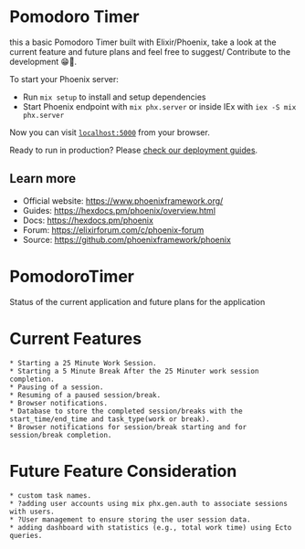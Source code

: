 # Pomodoro Timer

this a basic Pomodoro Timer built with Elixir/Phoenix, take a look at the current feature and future plans and feel free to suggest/ Contribute to the development 😁🥲.

To start your Phoenix server:

  * Run `mix setup` to install and setup dependencies
  * Start Phoenix endpoint with `mix phx.server` or inside IEx with `iex -S mix phx.server`

Now you can visit [`localhost:5000`](http://localhost:5000) from your browser.

Ready to run in production? Please [check our deployment guides](https://hexdocs.pm/phoenix/deployment.html).

## Learn more

  * Official website: https://www.phoenixframework.org/
  * Guides: https://hexdocs.pm/phoenix/overview.html
  * Docs: https://hexdocs.pm/phoenix
  * Forum: https://elixirforum.com/c/phoenix-forum
  * Source: https://github.com/phoenixframework/phoenix

# PomodoroTimer
Status of the current application and future plans for the application

# Current Features
  <!-- Current Feature: -->
    * Starting a 25 Minute Work Session.
    * Starting a 5 Minute Break After the 25 Minuter work session completion.
    * Pausing of a session.
    * Resuming of a paused session/break.
    * Browser notifications.
    * Database to store the completed session/breaks with the start_time/end_time and task_type(work or break).
    * Browser notifications for session/break starting and for session/break completion.

# Future Feature Consideration
  <!-- Future Feature Consideration: -->
    * custom task names.
    * ?adding user accounts using mix phx.gen.auth to associate sessions with users.
    * ?User management to ensure storing the user session data.
    * adding dashboard with statistics (e.g., total work time) using Ecto queries.
